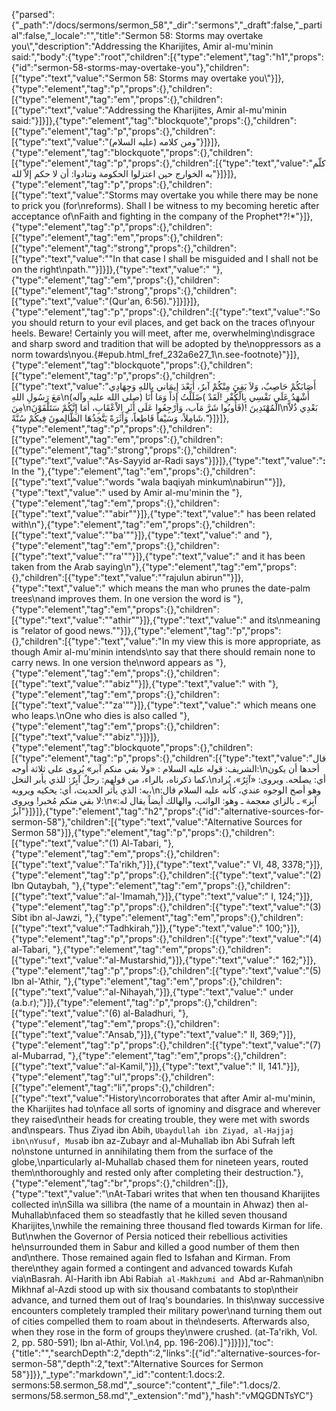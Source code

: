 {"parsed":{"_path":"/docs/sermons/sermon_58","_dir":"sermons","_draft":false,"_partial":false,"_locale":"","title":"Sermon 58:  Storms may overtake you\\","description":"Addressing the Kharijites, Amir al-mu'minin said:","body":{"type":"root","children":[{"type":"element","tag":"h1","props":{"id":"sermon-58-storms-may-overtake-you"},"children":[{"type":"text","value":"Sermon 58:  Storms may overtake you\\"}]},{"type":"element","tag":"p","props":{},"children":[{"type":"element","tag":"em","props":{},"children":[{"type":"text","value":"Addressing the Kharijites, Amir al-mu'minin said:"}]}]},{"type":"element","tag":"blockquote","props":{},"children":[{"type":"element","tag":"p","props":{},"children":[{"type":"text","value":"ومن كلامه (عليه السلام)"}]}]},{"type":"element","tag":"blockquote","props":{},"children":[{"type":"element","tag":"p","props":{},"children":[{"type":"text","value":"كلّم به الخوارج حين اعتزلوا الحكومة وتنادوا: أن لا حكم إلاّ لله"}]}]},{"type":"element","tag":"p","props":{},"children":[{"type":"text","value":"Storms may overtake you while there may be none to prick you (for\nreforms). Shall I be witness to my becoming heretic after acceptance of\nFaith and fighting in the company of the Prophet*?!*"}]},{"type":"element","tag":"p","props":{},"children":[{"type":"element","tag":"em","props":{},"children":[{"type":"element","tag":"strong","props":{},"children":[{"type":"text","value":"\"In that case I shall be misguided and I shall not be on the right\npath.\""}]}]},{"type":"text","value":" "},{"type":"element","tag":"em","props":{},"children":[{"type":"element","tag":"strong","props":{},"children":[{"type":"text","value":"(Qur'an, 6:56)."}]}]}]},{"type":"element","tag":"p","props":{},"children":[{"type":"text","value":"So you should return to your evil places, and get back on the traces of\nyour heels. Beware! Certainly you will meet, after me, overwhelming\ndisgrace and sharp sword and tradition that will be adopted by the\noppressors as a norm towards\nyou.{#epub.html_fref_232a6e27_1\n.see-footnote}"}]},{"type":"element","tag":"blockquote","props":{},"children":[{"type":"element","tag":"p","props":{},"children":[{"type":"text","value":"أَصَابَكُمْ حَاصِبٌ، وَلاَ بَقِيَ مِنْكُمْ آبرٌ، أَبَعْدَ إِيمَاني بِاللهِ وَجِهَادِي مَعَ رَسُولِ اللهِ\n(صلى الله عليه وآله) أَشْهَدُ عَلَى نَفْسِي بِالْكُفْرِ !لَقَدْ )ضَلَلْتُ إِذاً وَمَا أَنَا مِنَ\nالْمُهْتَدِينَ !(فَأُوبُوا شَرَّ مَآب، وَارْجِعُوا عَلَى أَثَرِ الاْعْقَابِ، أَمَا إِنَّكُمْ سَتَلْقَوْنَ\nبَعْدِي ذُلاًّ شَامِلاً، وَسَيْفاً قَاطِعاً، وَأَثَرَةً يَتَّخِذُهَا الظَّالِمونَ فِيكُمْ سُنَّةً."}]}]},{"type":"element","tag":"p","props":{},"children":[{"type":"element","tag":"em","props":{},"children":[{"type":"element","tag":"strong","props":{},"children":[{"type":"text","value":"As-Sayyid ar-Radi says"}]}]},{"type":"text","value":"**:** In the "},{"type":"element","tag":"em","props":{},"children":[{"type":"text","value":"words \"wala baqiyah minkum\nabirun\""}]},{"type":"text","value":" used by Amir al-mu'minin the "},{"type":"element","tag":"em","props":{},"children":[{"type":"text","value":"\"abir\""}]},{"type":"text","value":" has been related with\n"},{"type":"element","tag":"em","props":{},"children":[{"type":"text","value":"\"ba'\""}]},{"type":"text","value":" and "},{"type":"element","tag":"em","props":{},"children":[{"type":"text","value":"\"ra'\""}]},{"type":"text","value":" and it has been taken from the Arab saying\n"},{"type":"element","tag":"em","props":{},"children":[{"type":"text","value":"\"rajulun abirun\""}]},{"type":"text","value":" which means the man who prunes the date-palm trees\nand improves them. In one version the word is "},{"type":"element","tag":"em","props":{},"children":[{"type":"text","value":"\"athir\""}]},{"type":"text","value":" and its\nmeaning is \"relator of good news.\""}]},{"type":"element","tag":"p","props":{},"children":[{"type":"text","value":"In my view this is more appropriate, as though Amir al-mu'minin intends\nto say that there should remain none to carry news. In one version the\nword appears as "},{"type":"element","tag":"em","props":{},"children":[{"type":"text","value":"\"abiz\""}]},{"type":"text","value":" with "},{"type":"element","tag":"em","props":{},"children":[{"type":"text","value":"\"za'\""}]},{"type":"text","value":" which means one who leaps.\nOne who dies is also called "},{"type":"element","tag":"em","props":{},"children":[{"type":"text","value":"\"abiz\"."}]}]},{"type":"element","tag":"blockquote","props":{},"children":[{"type":"element","tag":"p","props":{},"children":[{"type":"text","value":"قال الشريف: قوله عليه السلام : «ولا بقي منكم آبر» يُروى على ثلاثة أوجه:\nأحدها أن يكون كما ذكرناه، بالراء، من قولهم: رجلٌ آبِرٌ: للذي يأبر النخل،\nأي: يصلحه. ويروى: «آثِرٌ»، يُراد به: الذي يأثر الحديث، أي: يحكيه ويرويه،\nوهو أصح الوجوه عندي، كأنه عليه السلام قال: لا بقي منكم مُخبر! ويروى:\n«آبِز» ـ بالزاي معجمة ـ وهو: الواثب، والهالك أيضاً يقال له: آبزٌ"}]}]},{"type":"element","tag":"h2","props":{"id":"alternative-sources-for-sermon-58"},"children":[{"type":"text","value":"Alternative Sources for Sermon 58"}]},{"type":"element","tag":"p","props":{},"children":[{"type":"text","value":"(1) Al-Tabari, "},{"type":"element","tag":"em","props":{},"children":[{"type":"text","value":"Ta'rikh,"}]},{"type":"text","value":" VI, 48, 3378;"}]},{"type":"element","tag":"p","props":{},"children":[{"type":"text","value":"(2) Ibn Qutaybah, "},{"type":"element","tag":"em","props":{},"children":[{"type":"text","value":"al-'Imamah,"}]},{"type":"text","value":" I, 124;"}]},{"type":"element","tag":"p","props":{},"children":[{"type":"text","value":"(3) Sibt ibn al-Jawzi, "},{"type":"element","tag":"em","props":{},"children":[{"type":"text","value":"Tadhkirah,"}]},{"type":"text","value":" 100;"}]},{"type":"element","tag":"p","props":{},"children":[{"type":"text","value":"(4) al-Tabari, "},{"type":"element","tag":"em","props":{},"children":[{"type":"text","value":"al-Mustarshid,"}]},{"type":"text","value":" 162;"}]},{"type":"element","tag":"p","props":{},"children":[{"type":"text","value":"(5) Ibn al-'Athir, "},{"type":"element","tag":"em","props":{},"children":[{"type":"text","value":"al-Nihayah,"}]},{"type":"text","value":" under (a.b.r);"}]},{"type":"element","tag":"p","props":{},"children":[{"type":"text","value":"(6) al-Baladhuri, "},{"type":"element","tag":"em","props":{},"children":[{"type":"text","value":"Ansab,"}]},{"type":"text","value":" II, 369;"}]},{"type":"element","tag":"p","props":{},"children":[{"type":"text","value":"(7) al-Mubarrad, "},{"type":"element","tag":"em","props":{},"children":[{"type":"text","value":"al-Kamil,"}]},{"type":"text","value":" II, 141."}]},{"type":"element","tag":"ul","props":{},"children":[{"type":"element","tag":"li","props":{},"children":[{"type":"text","value":"History\ncorroborates that after Amir al-mu'minin, the Kharijites had to\nface all sorts of ignominy and disgrace and wherever they raised\ntheir heads for creating trouble, they were met with swords and\nspears. Thus Ziyad ibn Abih, `Ubaydullah ibn Ziyad, al-Hajjaj ibn\nYusuf, Mus`ab ibn az-Zubayr and al-Muhallab ibn Abi Sufrah left no\nstone unturned in annihilating them from the surface of the globe,\nparticularly al-Muhallab chased them for nineteen years, routed them\nthoroughly and rested only after completing their destruction."},{"type":"element","tag":"br","props":{},"children":[]},{"type":"text","value":"\nAt-Tabari writes that when ten thousand Kharijites collected in\nSilla wa sillibra (the name of a mountain in Ahwaz) then al-Muhallab\nfaced them so steadfastly that he killed seven thousand Kharijites,\nwhile the remaining three thousand fled towards Kirman for life. But\nwhen the Governor of Persia noticed their rebellious activities he\nsurrounded them in Sabur and killed a good number of them then and\nthere. Those remained again fled to Isfahan and Kirman. From there\nthey again formed a contingent and advanced towards Kufah via\nBasrah. Al-Harith ibn Abi Rabi`ah al-Makhzumi and `Abd ar-Rahman\nibn Mikhnaf al-Azdi stood up with six thousand combatants to stop\ntheir advance, and turned them out of Iraq's boundaries. In this\nway successive encounters completely trampled their military power\nand turning them out of cities compelled them to roam about in the\ndeserts. Afterwards also, when they rose in the form of groups they\nwere crushed. (at-Ta'rikh, Vol. 2, pp. 580-591); Ibn al-Athir, Vol.\n4, pp. 196-206).]"}]}]}],"toc":{"title":"","searchDepth":2,"depth":2,"links":[{"id":"alternative-sources-for-sermon-58","depth":2,"text":"Alternative Sources for Sermon 58"}]}},"_type":"markdown","_id":"content:1.docs:2. sermons:58.sermon_58.md","_source":"content","_file":"1.docs/2. sermons/58.sermon_58.md","_extension":"md"},"hash":"vMQGDNTsYC"}